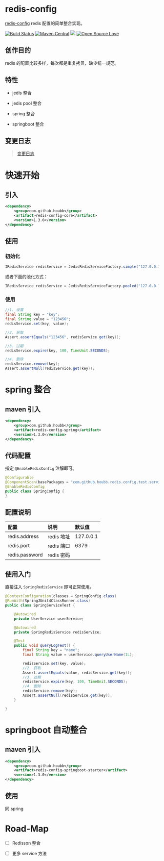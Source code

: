 # redis-config

[redis-config](https://github.com/houbb/redis-config) redis 配置的简单整合实现。

[![Build Status](https://travis-ci.com/houbb/redis-config.svg?branch=master)](https://travis-ci.com/houbb/redis-config)
[![Maven Central](https://maven-badges.herokuapp.com/maven-central/com.github.houbb/redis-config/badge.svg)](http://mvnrepository.com/artifact/com.github.houbb/redis-config)
[![](https://img.shields.io/badge/license-Apache2-FF0080.svg)](https://github.com/houbb/redis-config/blob/master/LICENSE.txt)
[![Open Source Love](https://badges.frapsoft.com/os/v2/open-source.svg?v=103)](https://github.com/houbb/redis-config)

## 创作目的

redis 的配置比较多样，每次都是重复拷贝，缺少统一规范。

## 特性

- jedis 整合

- jedis pool 整合

- spring 整合

- springboot 整合

## 变更日志

> [变更日志](https://github.com/houbb/redis-config/blob/master/CHANGELOG.md)

# 快速开始

## 引入

```xml
<dependency>
    <group>com.github.houbb</group>
    <artifact>redis-config-core</artifact>
    <version>1.3.0</version>
</dependency>
```

## 使用

### 初始化

```java
IRedisService redisService = JedisRedisServiceFactory.simple("127.0.0.1", 6379);
```

或者下面的池化方式：

```java
IRedisService redisService = JedisRedisServiceFactory.pooled("127.0.0.1", 6379);
```

### 使用

```java
//1. 设置
final String key = "key";
final String value = "123456";
redisService.set(key, value);

//2. 获取
Assert.assertEquals("123456", redisService.get(key));

//3. 过期
redisService.expire(key, 100, TimeUnit.SECONDS);

//4. 删除
redisService.remove(key);
Assert.assertNull(redisService.get(key));
```

# spring 整合

## maven 引入

```xml
<dependency>
    <group>com.github.houbb</group>
    <artifact>redis-config-spring</artifact>
    <version>1.3.0</version>
</dependency>
```

## 代码配置

指定 `@EnableRedisConfig` 注解即可。

```java
@Configurable
@ComponentScan(basePackages = "com.github.houbb.redis.config.test.service")
@EnableRedisConfig
public class SpringConfig {
}
```

## 配置说明

| 配置 | 说明 | 默认值
|:---|:---|:----|
| redis.address | redis 地址 | 127.0.0.1 |
| redis.port | redis 端口 | 6379 |
| redis.password | redis 密码 | |

## 使用入门

直接注入 `SpringRedisService` 即可正常使用。

```java
@ContextConfiguration(classes = SpringConfig.class)
@RunWith(SpringJUnit4ClassRunner.class)
public class SpringServiceTest {

    @Autowired
    private UserService userService;

    @Autowired
    private SpringRedisService redisService;

    @Test
    public void queryLogTest() {
        final String key = "name";
        final String value = userService.queryUserName(1L);

        redisService.set(key, value);
        //2. 获取
        Assert.assertEquals(value, redisService.get(key));
        //3. 过期
        redisService.expire(key, 100, TimeUnit.SECONDS);
        //4. 删除
        redisService.remove(key);
        Assert.assertNull(redisService.get(key));
    }

}
```

# springboot 自动整合

## maven 引入

```xml
<dependency>
    <group>com.github.houbb</group>
    <artifact>redis-config-springboot-starter</artifact>
    <version>1.3.0</version>
</dependency>
```

## 使用 

同 spring

# Road-Map

- [ ] Redisson 整合

- [ ] 更多 service 方法

